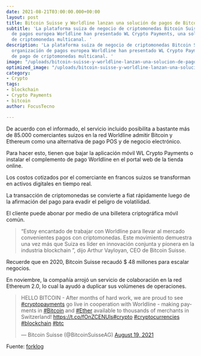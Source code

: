 ```yaml
---
date: 2021-08-21T03:00:00.000+00:00
layout: post
title: Bitcoin Suisse y Worldline lanzan una solución de pagos de Bitcoin
subtitle: 'La plataforma suiza de negocio de criptomonedas Bitcoin Suisse y la organización
  de pagos europea Worldline han presentado WL Crypto Payments, una solución de pago
  de criptomonedas multicanal. '
description: 'La plataforma suiza de negocio de criptomonedas Bitcoin Suisse y la
  organización de pagos europea Worldline han presentado WL Crypto Payments, una solución
  de pago de criptomonedas multicanal. '
image: "/uploads/bitcoin-suisse-y-worldline-lanzan-una-solucion-de-pagos-de-bitcoin-focustecno.jpg"
optimized_image: "/uploads/bitcoin-suisse-y-worldline-lanzan-una-solucion-de-pagos-de-bitcoin-focustecno-1.jpg"
category:
- Crypto
tags:
- blockchain
- Crypto Payments
- bitcoin
author: FocusTecno

---
```

De acuerdo con el informado, el servicio incluido posibilita a bastante más de 85.000 comerciantes suizos en la red Worldline admitir Bitcoin y Ethereum como una alternativa de pago POS y de negocio electrónico.

Para hacer esto, tienen que bajar la aplicación móvil WL Crypto Payments o instalar el complemento de pago Worldline en el portal web de la tienda online.

Los costos cotizados por el comerciante en francos suizos se transforman en activos digitales en tiempo real.

La transacción de criptomonedas se convierte a fiat rápidamente luego de la afirmación del pago para evadir el peligro de volatilidad.

El cliente puede abonar por medio de una billetera criptográfica móvil común.

> “Estoy encantado de trabajar con Worldline para llevar al mercado convenientes pagos con criptomonedas. Este movimiento demuestra una vez más que Suiza es líder en innovación conjunta y pionera en la industria blockchain ”, dijo Arthur Vayloyan, CEO de Bitcoin Suisse.

Recuerde que en 2020, Bitcoin Suisse recaudó $ 48 millones para escalar negocios.

En noviembre, la compañía arrojó un servicio de colaboración en la red Ethereum 2.0, lo cual la ayudó a duplicar sus volúmenes de operaciones.

<blockquote class="twitter-tweet"><p lang="en" dir="ltr">HELLO BITCOIN - After months of hard work, we are proud to see <a href="https://twitter.com/hashtag/cryptopayments?src=hash&ref_src=twsrc%5Etfw">#cryptopayments</a> go live in cooperation with Worldline - making payments in <a href="https://twitter.com/hashtag/Bitcoin?src=hash&ref_src=twsrc%5Etfw">#Bitcoin</a> and <a href="https://twitter.com/hashtag/Ether?src=hash&ref_src=twsrc%5Etfw">#Ether</a> available to thousands of merchants in Switzerland! <a href="https://t.co/fOnZCENUls">https://t.co/fOnZCENUls</a><a href="https://twitter.com/hashtag/crypto?src=hash&ref_src=twsrc%5Etfw">#crypto</a> <a href="https://twitter.com/hashtag/cryptocurrencies?src=hash&ref_src=twsrc%5Etfw">#cryptocurrencies</a> <a href="https://twitter.com/hashtag/blockchain?src=hash&ref_src=twsrc%5Etfw">#blockchain</a> <a href="https://twitter.com/hashtag/btc?src=hash&ref_src=twsrc%5Etfw">#btc</a></p>— Bitcoin Suisse (@BitcoinSuisseAG) <a href="https://twitter.com/BitcoinSuisseAG/status/1428253217725497349?ref_src=twsrc%5Etfw">August 19, 2021</a></blockquote> <script async src="https://platform.twitter.com/widgets.js" charset="utf-8"></script>

Fuente: [forklog](https://forklog.com/ "https://forklog.com/")
